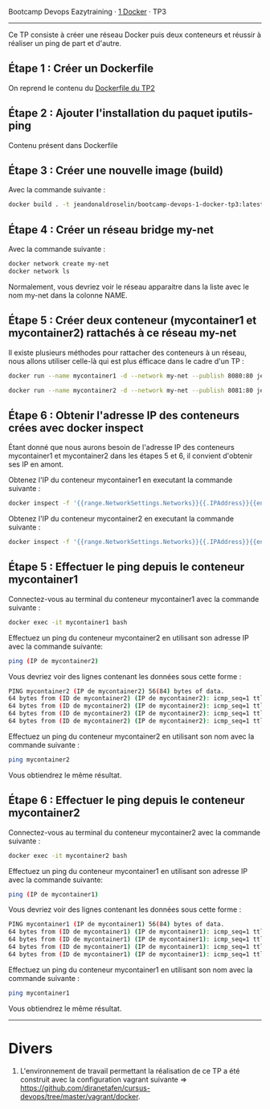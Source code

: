 Bootcamp Devops Eazytraining · [1 Docker](../) · TP3

----------

Ce TP consiste à créer une réseau Docker puis deux conteneurs et réussir à réaliser un ping de part et d'autre.

## Étape 1 : Créer un Dockerfile

On reprend le contenu du [Dockerfile du TP2](../tp2/Dockerfile)

## Étape 2 : Ajouter l'installation du paquet iputils-ping

Contenu présent dans Dockerfile

## Étape 3 : Créer une nouvelle image (build)

Avec la commande suivante :

```bash
docker build . -t jeandonaldroselin/bootcamp-devops-1-docker-tp3:latest
```

## Étape 4 : Créer un réseau bridge my-net

Avec la commande suivante :

```bash
docker network create my-net
docker network ls
```

Normalement, vous devriez voir le réseau apparaitre dans la liste avec le nom my-net dans la colonne NAME.

## Étape 5 : Créer deux conteneur (mycontainer1 et mycontainer2) rattachés à ce réseau my-net

Il existe plusieurs méthodes pour rattacher des conteneurs à un réseau, nous allons utiliser celle-là qui est plus éfficace dans le cadre d'un TP :

```bash
docker run --name mycontainer1 -d --network my-net --publish 8080:80 jeandonaldroselin/bootcamp-devops-1-docker-tp3:latest

docker run --name mycontainer2 -d --network my-net --publish 8081:80 jeandonaldroselin/bootcamp-devops-1-docker-tp3:latest
```

## Étape 6 : Obtenir l'adresse IP des conteneurs crées avec docker inspect

Étant donné que nous aurons besoin de l'adresse IP des conteneurs mycontainer1 et mycontainer2
dans les étapes 5 et 6, il convient d'obtenir ses IP en amont.

Obtenez l'IP du conteneur mycontainer1 en executant la commande suivante :
```bash
docker inspect -f '{{range.NetworkSettings.Networks}}{{.IPAddress}}{{end}}' mycontainer1
```

Obtenez l'IP du conteneur mycontainer2 en executant la commande suivante :
```bash
docker inspect -f '{{range.NetworkSettings.Networks}}{{.IPAddress}}{{end}}' mycontainer2
```

## Étape 5 : Effectuer le ping depuis le conteneur mycontainer1

Connectez-vous au terminal du conteneur mycontainer1 avec la commande suivante :

```bash
docker exec -it mycontainer1 bash
```

Effectuez un ping du conteneur mycontainer2 en utilisant son adresse IP avec la commande suivante: 

```bash
ping (IP de mycontainer2)
```

Vous devriez voir des lignes contenant les données sous cette forme : 

```bash
PING mycontainer2 (IP de mycontainer2) 56(84) bytes of data.
64 bytes from (ID de mycontainer2) (IP de mycontainer2): icmp_seq=1 ttl=64 time=0.030 ms
64 bytes from (ID de mycontainer2) (IP de mycontainer2): icmp_seq=1 ttl=64 time=0.030 ms
64 bytes from (ID de mycontainer2) (IP de mycontainer2): icmp_seq=1 ttl=64 time=0.030 ms
64 bytes from (ID de mycontainer2) (IP de mycontainer2): icmp_seq=1 ttl=64 time=0.030 ms
```

Effectuez un ping du conteneur mycontainer2 en utilisant son nom avec la commande suivante :

```bash
ping mycontainer2
```

Vous obtiendrez le même résultat.

## Étape 6 : Effectuer le ping depuis le conteneur mycontainer2

Connectez-vous au terminal du conteneur mycontainer2 avec la commande suivante :

```bash
docker exec -it mycontainer2 bash
```

Effectuez un ping du conteneur mycontainer1 en utilisant son adresse IP avec la commande suivante: 

```bash
ping (IP de mycontainer1)
```

Vous devriez voir des lignes contenant les données sous cette forme : 

```bash
PING mycontainer1 (IP de mycontainer1) 56(84) bytes of data.
64 bytes from (ID de mycontainer1) (IP de mycontainer1): icmp_seq=1 ttl=64 time=0.030 ms
64 bytes from (ID de mycontainer1) (IP de mycontainer1): icmp_seq=1 ttl=64 time=0.030 ms
64 bytes from (ID de mycontainer1) (IP de mycontainer1): icmp_seq=1 ttl=64 time=0.030 ms
64 bytes from (ID de mycontainer1) (IP de mycontainer1): icmp_seq=1 ttl=64 time=0.030 ms
```

Effectuez un ping du conteneur mycontainer1 en utilisant son nom avec la commande suivante :

```bash
ping mycontainer1
```

Vous obtiendrez le même résultat.

----

# Divers

1) L'environnement de travail permettant la réalisation de ce TP a été construit avec la configuration vagrant suivante => https://github.com/diranetafen/cursus-devops/tree/master/vagrant/docker.